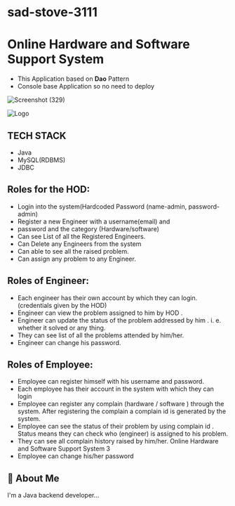 # sad-stove-3111

# Online Hardware and Software Support System 


- This Application based on **Dao** Pattern
- Console base Application so no need to deploy

![Screenshot (329)](https://user-images.githubusercontent.com/115461643/229334860-2e7b9bc1-7e85-4b9d-b3c0-ff880bb9182a.png)



![Logo](https://previews.123rf.com/images/stmool/stmool1908/stmool190800407/128586477-computer-repair-services-it-support-concept-software-development-system-administration-desktop.jpg)

## TECH STACK
- Java
- MySQL(RDBMS)
- JDBC


## Roles for the HOD:
- Login into the system(Hardcoded Password (name-admin, password-admin)
- Register a new Engineer with a username(email) and
- password and the category (Hardware/software)
- Can see List of all the Registered Engineers.
- Can Delete any Engineers from the system
- Can able to see all the raised problem.
- Can assign any problem to any Engineer.

## Roles of Engineer:
- Each engineer has their own account by which they can login.(credentials given by the HOD)
- Engineer can view the problem assigned to him by HOD .
- Engineer can update the status of the problem addressed by him . i. e. whether it solved or any thing.
- They can see list of all the problems attended by him/her.
- Engineer can change his password.

## Roles of Employee:

- Employee can register himself with his username and password.
- Each employee has their account in the system with which they can login
- Employee can register any complain (hardware / software ) through the system. After registering the complain a complain id is generated by the system.
- Employee can see the status of their problem by using complain id . Status means they can check who (engineer) is assigned to his problem.
- They can see all complain history raised by him/her.
Online Hardware and Software Support System 3
- Employee can change his/her password



## 🚀 About Me
I'm a Java backend  developer...





















